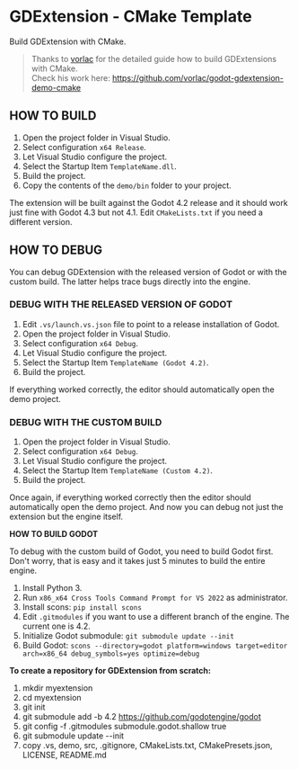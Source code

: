 # GDExtension - CMake Template
Build GDExtension with CMake.

> Thanks to [vorlac](https://github.com/vorlac) for the detailed guide how to build GDExtensions with CMake.  
> Check his work here: https://github.com/vorlac/godot-gdextension-demo-cmake

## HOW TO BUILD

1. Open the project folder in Visual Studio.
2. Select configuration `x64 Release`.
3. Let Visual Studio configure the project.
4. Select the Startup Item `TemplateName.dll`.
5. Build the project.
6. Copy the contents of the `demo/bin` folder to your project.

The extension will be built against the Godot 4.2 release and it should work just fine with Godot 4.3 but not 4.1. Edit `CMakeLists.txt` if you need a different version.

## HOW TO DEBUG

You can debug GDExtension with the released version of Godot or with the custom build. The latter helps trace bugs directly into the engine.

### DEBUG WITH THE RELEASED VERSION OF GODOT

1. Edit `.vs/launch.vs.json` file to point to a release installation of Godot.
2. Open the project folder in Visual Studio.
3. Select configuration `x64 Debug`.
4. Let Visual Studio configure the project.
5. Select the Startup Item `TemplateName (Godot 4.2)`.
6. Build the project.

If everything worked correctly, the editor should automatically open the demo project.

### DEBUG WITH THE CUSTOM BUILD

1. Open the project folder in Visual Studio.
2. Select configuration `x64 Debug`.
3. Let Visual Studio configure the project.
4. Select the Startup Item `TemplateName (Custom 4.2)`.
5. Build the project.

Once again, if everything worked correctly then the editor should automatically open the demo project. And now you can debug not just the extension but the engine itself.

**HOW TO BUILD GODOT**

To debug with the custom build of Godot, you need to build Godot first. Don't worry, that is easy and it takes just 5 minutes to build the entire engine.

1. Install Python 3.
2. Run `x86_x64 Cross Tools Command Prompt for VS 2022` as administrator.
2. Install scons: `pip install scons`
3. Edit `.gitmodules` if you want to use a different branch of the engine. The current one is 4.2.
3. Initialize Godot submodule: `git submodule update --init`
4. Build Godot: `scons --directory=godot platform=windows target=editor arch=x86_64 debug_symbols=yes optimize=debug`


**To create a repository for GDExtension from scratch:**

1. mkdir myextension
2. cd myextension
3. git init
4. git submodule add -b 4.2 https://github.com/godotengine/godot
5. git config -f .gitmodules submodule.godot.shallow true
6. git submodule update --init
7. copy .vs, demo, src, .gitignore, CMakeLists.txt, CMakePresets.json, LICENSE, README.md
